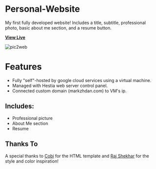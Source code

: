 # Personal-Website
My first fully developed website! Includes a title, subtitle, professional photo, basic about me section, and a resume button.


**[View Live](https://markzhdan.com/)**


![pic2web](https://user-images.githubusercontent.com/51387320/192686015-c781f3bb-1e9d-4124-b08c-629a1906dbac.png)


# Features
- Fully "self"-hosted by google cloud services using a virtual machine.
- Managed with Hestia web server control panel.
- Connected custom domain (markzhdan.com) to VM's ip.

## Includes:
- Professional picture
- About Me section
- Resume


## Thanks To
A special thanks to [Cobi](https://github.com/cobiwave/simplefolio) for the HTML template and [Raj Shekhar](https://github.com/rajshekhar26/cleanfolio) for the style and color inspiration!
